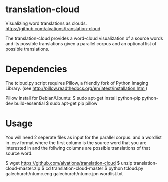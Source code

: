 translation-cloud
=================

Visualizing word translations as clouds.
https://github.com/alvations/translation-cloud

The translation-cloud provides a word-cloud visualization of a
source words and its possible translations given a parallel corpus
and an optional list of possible translations.

Dependencies
============
The tcloud.py script requires Pillow, a friendly fork of Python Imaging Library.
(see http://pillow.readthedocs.org/en/latest/installation.html)

Pillow install for Debian/Ubuntu:
 $ sudo apt-get install python-pip python-dev build-essential 
 $ sudo apt-get pip pillow


Usage
======

You will need 2 seperate files as input for the parallel corpus.
and a wordlist in .csv format where the first column is the 
source word that you are interested in and the follwing columns are
possible translations of that source word.

 $ wget https://github.com/alvations/translation-cloud
 $ unzip translation-cloud-master.zip
 $ cd translation-cloud-master
 $ python tcloud.py galechurch/ntumc.eng galechurch/ntumc.jpn wordlist.txt



